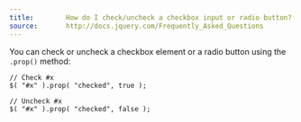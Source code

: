 ```yaml
---
title:        How do I check/uncheck a checkbox input or radio button?
source:       http://docs.jquery.com/Frequently_Asked_Questions
---
```


You can check or uncheck a checkbox element or a radio button using the `.prop()` method:

```
// Check #x
$( "#x" ).prop( "checked", true );

// Uncheck #x
$( "#x" ).prop( "checked", false );
```
